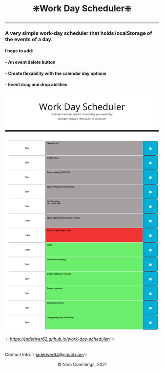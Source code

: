 # <div align="center">:sparkle:Work Day Scheduler:sparkle:</div>
---


### A very simple work-day scheduler that holds localStorage of the events of a day.
#### I hope to add:
#### - An event delete button
#### - Create flexability with the calendar day options
#### - Event drag and drop abilities

![screenshot of scheduler](https://github.com/jaderiver62/work-day-scheduler/blob/main/assets/css/images/screenshot2.png?raw=true)


###### :sparkles: https://jaderiver62.github.io/work-day-scheduler/ :sparkles:

Contact Info:
:sparkles:[jaderiver64@gmail.com](mailto:jaderiver64@gmail.com):sparkles:
<div align="center">&#169; Nina Cummings, 2021</div>
